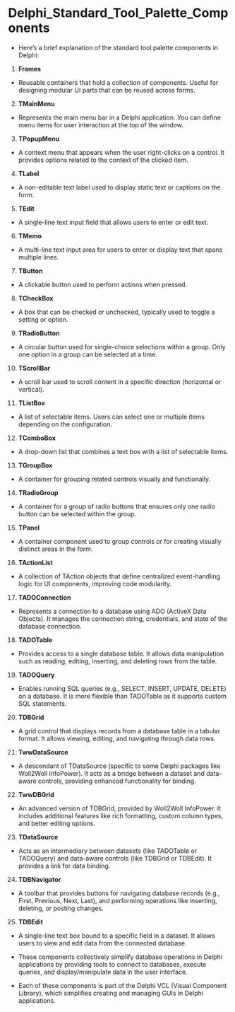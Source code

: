 # Delphi_Standard_Tool_Palette_Components


- Here’s a brief explanation of the standard tool palette components in Delphi:

1. **Frames**  
- Reusable containers that hold a collection of components. Useful for designing modular UI parts that can be reused across forms.

2. **TMainMenu**  
- Represents the main menu bar in a Delphi application. You can define menu items for user interaction at the top of the window.

3. **TPopupMenu**  
- A context menu that appears when the user right-clicks on a control. It provides options related to the context of the clicked item.

4. **TLabel**  
- A non-editable text label used to display static text or captions on the form.

5. **TEdit**  
- A single-line text input field that allows users to enter or edit text.

6. **TMemo**  
- A multi-line text input area for users to enter or display text that spans multiple lines.

7. **TButton**  
- A clickable button used to perform actions when pressed.

8. **TCheckBox**  
- A box that can be checked or unchecked, typically used to toggle a setting or option.

9. **TRadioButton**  
- A circular button used for single-choice selections within a group. Only one option in a group can be selected at a time.

10. **TScrollBar**  
- A scroll bar used to scroll content in a specific direction (horizontal or vertical).

11. **TListBox**  
- A list of selectable items. Users can select one or multiple items depending on the configuration.

12. **TComboBox**  
- A drop-down list that combines a text box with a list of selectable items.

13. **TGroupBox**  
- A container for grouping related controls visually and functionally.

14. **TRadioGroup**  
- A container for a group of radio buttons that ensures only one radio button can be selected within the group.

15. **TPanel**  
- A container component used to group controls or for creating visually distinct areas in the form.

16. **TActionList**  
- A collection of TAction objects that define centralized event-handling logic for UI components, improving code modularity.

17. **TADOConnection**  
- Represents a connection to a database using ADO (ActiveX Data Objects). It manages the connection string, credentials, and state of the database connection.

18. **TADOTable**  
- Provides access to a single database table. It allows data manipulation such as reading, editing, inserting, and deleting rows from the table.

19. **TADOQuery**  
- Enables running SQL queries (e.g., SELECT, INSERT, UPDATE, DELETE) on a database. It is more flexible than TADOTable as it supports custom SQL statements.

20. **TDBGrid**  
- A grid control that displays records from a database table in a tabular format. It allows viewing, editing, and navigating through data rows.

21. **TwwDataSource**  
- A descendant of TDataSource (specific to some Delphi packages like Woll2Woll InfoPower). It acts as a bridge between a dataset and data-aware controls, providing enhanced functionality for binding.

22. **TwwDBGrid**  
- An advanced version of TDBGrid, provided by Woll2Woll InfoPower. It includes additional features like rich formatting, custom column types, and better editing options.

23. **TDataSource**  
- Acts as an intermediary between datasets (like TADOTable or TADOQuery) and data-aware controls (like TDBGrid or TDBEdit). It provides a link for data binding.

24. **TDBNavigator**  
- A toolbar that provides buttons for navigating database records (e.g., First, Previous, Next, Last), and performing operations like inserting, deleting, or posting changes.

25. **TDBEdit**  
- A single-line text box bound to a specific field in a dataset. It allows users to view and edit data from the connected database.

- These components collectively simplify database operations in Delphi applications by providing tools to connect to databases, execute queries, and display/manipulate data in the user interface.

- Each of these components is part of the Delphi VCL (Visual Component Library), which simplifies creating and managing GUIs in Delphi applications.
